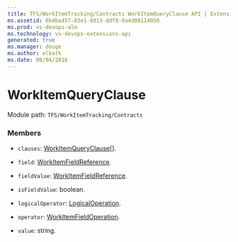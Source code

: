 ```yaml
---
title: TFS/WorkItemTracking/Contracts WorkItemQueryClause API | Extensions for Visual Studio Team Services
ms.assetid: 6b4ba457-83e1-8d13-ddf8-0a4d80114050
ms.prod: vs-devops-alm
ms.technology: vs-devops-extensions-api
generated: true
ms.manager: douge
ms.author: elbatk
ms.date: 08/04/2016
---
```


# WorkItemQueryClause

Module path: `TFS/WorkItemTracking/Contracts`


### Members

* `clauses`: [WorkItemQueryClause](../../../TFS/WorkItemTracking/Contracts/WorkItemQueryClause.md)[]. 

* `field`: [WorkItemFieldReference](../../../TFS/WorkItemTracking/Contracts/WorkItemFieldReference.md). 

* `fieldValue`: [WorkItemFieldReference](../../../TFS/WorkItemTracking/Contracts/WorkItemFieldReference.md). 

* `isFieldValue`: boolean. 

* `logicalOperator`: [LogicalOperation](../../../TFS/WorkItemTracking/Contracts/LogicalOperation.md). 

* `operator`: [WorkItemFieldOperation](../../../TFS/WorkItemTracking/Contracts/WorkItemFieldOperation.md). 

* `value`: string. 

